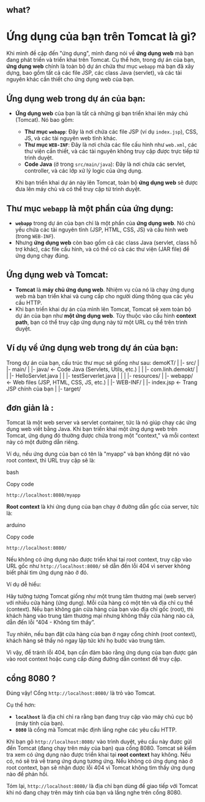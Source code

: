 

## what? 
# Ứng dụng của bạn trên Tomcat là gì?

Khi mình đề cập đến "ứng dụng", mình đang nói về **ứng dụng web** mà bạn đang phát triển và triển khai trên Tomcat. Cụ thể hơn, trong dự án của bạn, **ứng dụng web** chính là toàn bộ dự án chứa thư mục `webapp` mà bạn đã xây dựng, bao gồm tất cả các file JSP, các class Java (servlet), và các tài nguyên khác cần thiết cho ứng dụng web của bạn.

## Ứng dụng web trong dự án của bạn:
- **Ứng dụng web** của bạn là tất cả những gì bạn triển khai lên máy chủ (Tomcat). Nó bao gồm:
  - **Thư mục `webapp`**: Đây là nơi chứa các file JSP (ví dụ `index.jsp`), CSS, JS, và các tài nguyên web tĩnh khác.
  - **Thư mục `WEB-INF`**: Đây là nơi chứa các file cấu hình như `web.xml`, các thư viện cần thiết, và các tài nguyên không truy cập được trực tiếp từ trình duyệt.
  - **Code Java** (ở trong `src/main/java`): Đây là nơi chứa các servlet, controller, và các lớp xử lý logic của ứng dụng.
  
  Khi bạn triển khai dự án này lên Tomcat, toàn bộ **ứng dụng web** sẽ được đưa lên máy chủ và có thể truy cập từ trình duyệt.

## Thư mục `webapp` là một phần của ứng dụng:
- **`webapp`** trong dự án của bạn chỉ là một phần của **ứng dụng web**. Nó chủ yếu chứa các tài nguyên tĩnh (JSP, HTML, CSS, JS) và cấu hình web (trong `WEB-INF`).
- Nhưng **ứng dụng web** còn bao gồm cả các class Java (servlet, class hỗ trợ khác), các file cấu hình, và có thể có cả các thư viện (JAR file) để ứng dụng chạy đúng.

## Ứng dụng web và Tomcat:
- **Tomcat** là **máy chủ ứng dụng web**. Nhiệm vụ của nó là chạy ứng dụng web mà bạn triển khai và cung cấp cho người dùng thông qua các yêu cầu HTTP.
- Khi bạn triển khai dự án của mình lên Tomcat, Tomcat sẽ xem toàn bộ dự án của bạn như **một ứng dụng web**. Tùy thuộc vào cấu hình **context path**, bạn có thể truy cập ứng dụng này từ một URL cụ thể trên trình duyệt.

## Ví dụ về ứng dụng web trong dự án của bạn:
Trong dự án của bạn, cấu trúc thư mục sẽ giống như sau:
demoKT/
|
|- src/
|  |- main/
|     |- java/                <- Code Java (Servlets, Utils, etc.)
|     |  |- com.linh.demokt/ 
|     |     |- HelloServlet.java
|     |     |- testServerlet.java
|     |
|     |- resources/
|
|- webapp/                   <- Web files (JSP, HTML, CSS, JS, etc.)
|  |- WEB-INF/
|  |- index.jsp             <- Trang JSP chính của bạn
|
|- target/


## đơn giản là : 
Tomcat là một web server và servlet container, tức là nó giúp chạy các ứng dụng web viết bằng Java. Khi bạn triển khai một ứng dụng web trên Tomcat, ứng dụng đó thường được chứa trong một "context," và mỗi context này có một đường dẫn riêng.

Ví dụ, nếu ứng dụng của bạn có tên là "myapp" và bạn không đặt nó vào root context, thì URL truy cập sẽ là:

bash

Copy code

`http://localhost:8080/myapp`

**Root context** là khi ứng dụng của bạn chạy ở đường dẫn gốc của server, tức là:

arduino

Copy code

`http://localhost:8080/`

Nếu không có ứng dụng nào được triển khai tại root context, truy cập vào URL gốc như `http://localhost:8080/` sẽ dẫn đến lỗi 404 vì server không biết phải tìm ứng dụng nào ở đó.

Ví dụ dễ hiểu:

Hãy tưởng tượng Tomcat giống như một trung tâm thương mại (web server) với nhiều cửa hàng (ứng dụng). Mỗi cửa hàng có một tên và địa chỉ cụ thể (context). Nếu bạn không gán cửa hàng của bạn vào địa chỉ gốc (root), thì khách hàng vào trung tâm thương mại nhưng không thấy cửa hàng nào cả, dẫn đến lỗi “404 - Không tìm thấy”.

Tuy nhiên, nếu bạn đặt cửa hàng của bạn ở ngay cổng chính (root context), khách hàng sẽ thấy nó ngay lập tức khi họ bước vào trung tâm.

Vì vậy, để tránh lỗi 404, bạn cần đảm bảo rằng ứng dụng của bạn được gán vào root context hoặc cung cấp đúng đường dẫn context để truy cập.

## cổng 8080 ?
Đúng vậy! Cổng `http://localhost:8080/` là trỏ vào Tomcat.

Cụ thể hơn:

- **`localhost`** là địa chỉ chỉ ra rằng bạn đang truy cập vào máy chủ cục bộ (máy tính của bạn).
- **`8080`** là cổng mà Tomcat mặc định lắng nghe các yêu cầu HTTP.

Khi bạn gõ `http://localhost:8080/` vào trình duyệt, yêu cầu này được gửi đến Tomcat (đang chạy trên máy của bạn) qua cổng 8080. Tomcat sẽ kiểm tra xem có ứng dụng nào được triển khai tại **root context** hay không. Nếu có, nó sẽ trả về trang ứng dụng tương ứng. Nếu không có ứng dụng nào ở root context, bạn sẽ nhận được lỗi 404 vì Tomcat không tìm thấy ứng dụng nào để phản hồi.

Tóm lại, `http://localhost:8080/` là địa chỉ bạn dùng để giao tiếp với Tomcat khi nó đang chạy trên máy tính của bạn và lắng nghe trên cổng 8080.